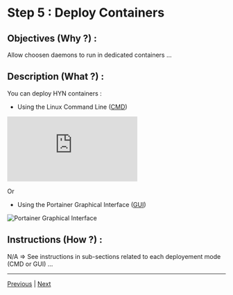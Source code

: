 Step 5 : Deploy Containers
==

Objectives (Why ?) :
--
Allow choosen daemons to run in dedicated containers ...

Description (What ?) :
--

You can deploy HYN containers :
* Using the Linux Command Line (<A href="https://github.com/babonet13/HostYourNode/blob/master/deploy/3_DeployNodes_CMD.md">CMD</A>)

![Linux Command Line](https://github.com/babonet13/HostYourNode/blob/master/HowTo/5_DeployContainers/CMD_Deployment.md)

Or

* Using the Portainer Graphical Interface (<A href="https://github.com/babonet13/HostYourNode/blob/master/deploy/3_DeployNodes_GUI.md">GUI</A>)

![Portainer Graphical Interface](https://github.com/babonet13/HostYourNode/blob/master/HowTo/5_DeployContainers/GUI_Deployment.md.png)


Instructions (How ?) :
--
N/A => See instructions in sub-sections related to each deployement mode (CMD or GUI) ...

---
<A href="https://github.com/babonet13/HostYourNode/tree/master/HowTo/4_BuildImages">Previous<A/> | <A href="https://github.com/babonet13/HostYourNode/tree/master/HowTo/6_MonitorDaemons">Next<A/> 
